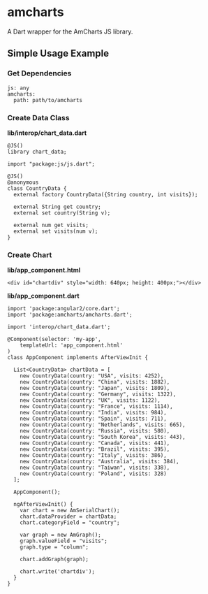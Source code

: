 # amcharts

A Dart wrapper for the AmCharts JS library.

## Simple Usage Example

### Get Dependencies
   
    js: any
    amcharts:
      path: path/to/amcharts

### Create Data Class

**lib/interop/chart_data.dart**

    @JS()
    library chart_data;
    
    import "package:js/js.dart";
    
    @JS()
    @anonymous
    class CountryData {
      external factory CountryData({String country, int visits});
    
      external String get country;
      external set country(String v);
    
      external num get visits;
      external set visits(num v);
    }

### Create Chart

**lib/app_component.html**

    <div id="chartdiv" style="width: 640px; height: 400px;"></div>

**lib/app_component.dart**

    import 'package:angular2/core.dart';
    import 'package:amcharts/amcharts.dart';
    
    import 'interop/chart_data.dart';
    
    @Component(selector: 'my-app',
        templateUrl: 'app_component.html'
    )
    class AppComponent implements AfterViewInit {
    
      List<CountryData> chartData = [
        new CountryData(country: "USA", visits: 4252),
        new CountryData(country: "China", visits: 1882),
        new CountryData(country: "Japan", visits: 1809),
        new CountryData(country: "Germany", visits: 1322),
        new CountryData(country: "UK", visits: 1122),
        new CountryData(country: "France", visits: 1114),
        new CountryData(country: "India", visits: 984),
        new CountryData(country: "Spain", visits: 711),
        new CountryData(country: "Netherlands", visits: 665),
        new CountryData(country: "Russia", visits: 580),
        new CountryData(country: "South Korea", visits: 443),
        new CountryData(country: "Canada", visits: 441),
        new CountryData(country: "Brazil", visits: 395),
        new CountryData(country: "Italy", visits: 386),
        new CountryData(country: "Australia", visits: 384),
        new CountryData(country: "Taiwan", visits: 338),
        new CountryData(country: "Poland", visits: 328)
      ];
    
      AppComponent();
    
      ngAfterViewInit() {
        var chart = new AmSerialChart();
        chart.dataProvider = chartData;
        chart.categoryField = "country";
    
        var graph = new AmGraph();
        graph.valueField = "visits";
        graph.type = "column";
    
        chart.addGraph(graph);
    
        chart.write('chartdiv');
      }
    }
